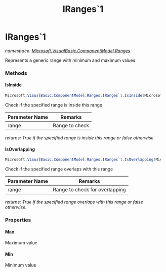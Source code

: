 ﻿---
title: IRanges`1
---

# IRanges`1
_namespace: [Microsoft.VisualBasic.ComponentModel.Ranges](N-Microsoft.VisualBasic.ComponentModel.Ranges.html)_

Represents a generic range with minimum and maximum values



### Methods

#### IsInside
```csharp
Microsoft.VisualBasic.ComponentModel.Ranges.IRanges`1.IsInside(Microsoft.VisualBasic.ComponentModel.Ranges.IRanges{`0})
```
Check if the specified range is inside this range

|Parameter Name|Remarks|
|--------------|-------|
|range|Range to check|

_returns: True if the specified range is inside this range or
 false otherwise._

#### IsOverlapping
```csharp
Microsoft.VisualBasic.ComponentModel.Ranges.IRanges`1.IsOverlapping(Microsoft.VisualBasic.ComponentModel.Ranges.IRanges{`0})
```
Check if the specified range overlaps with this range

|Parameter Name|Remarks|
|--------------|-------|
|range|Range to check for overlapping|

_returns: True if the specified range overlaps with this range or
 false otherwise._


### Properties

#### Max
Maximum value
#### Min
Minimum value
